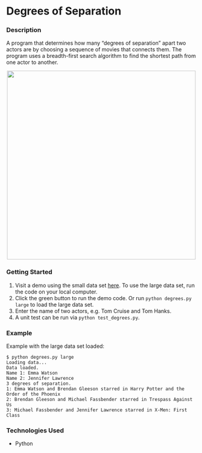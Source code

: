# Degrees of Separation

### Description
A program that determines how many “degrees of separation” apart two actors are by choosing a sequence of movies that connects them. The program uses a breadth-first search algorithm to find the shortest path from one actor to another.

<p align="center">
  <img width="500" src="https://user-images.githubusercontent.com/74436899/122903111-0120d600-d347-11eb-8398-d63e0e97fd0d.jpg">
</p>

### Getting Started
1. Visit a demo using the small data set [here](https://replit.com/@DanielTsiang/degrees#README.md). To use the large data set, run the code on your local computer.
2. Click the green button to run the demo code. Or run ```python degrees.py large``` to load the large data set.
3. Enter the name of two actors, e.g. Tom Cruise and Tom Hanks.
4. A unit test can be run via ```python test_degrees.py```.

### Example
Example with the large data set loaded:
```
$ python degrees.py large
Loading data...
Data loaded.
Name 1: Emma Watson
Name 2: Jennifer Lawrence
3 degrees of separation.
1: Emma Watson and Brendan Gleeson starred in Harry Potter and the Order of the Phoenix
2: Brendan Gleeson and Michael Fassbender starred in Trespass Against Us
3: Michael Fassbender and Jennifer Lawrence starred in X-Men: First Class
```

### Technologies Used
* Python
